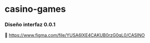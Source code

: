 # casino-games

### Diseño interfaz 0.0.1
💅 https://www.figma.com/file/YUSA6lXE4CAKUB0rzG0qL0/CASINO
